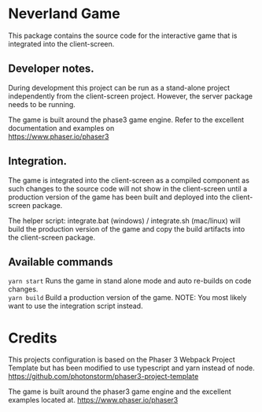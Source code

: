 # Neverland Game
This package contains the source code for the interactive game that is integrated into the client-screen.

## Developer notes.
During development this project can be run as a stand-alone project independently from the client-screen project. However, the server package needs to be running.

The game is built around the phase3 game engine. Refer to the excellent documentation and examples on  
https://www.phaser.io/phaser3

## Integration.
The game is integrated into the client-screen as a compiled component as such changes to the source code will
not show in the client-screen until a production version of the game has been built and deployed into the client-screen package.

The helper script: integrate.bat (windows) / integrate.sh (mac/linux) will build the production version of the game and copy the build artifacts into the client-screen package.

## Available commands
`yarn start` Runs the game in stand alone mode and auto re-builds on code changes.  
`yarn build` Build a production version of the game. NOTE: You most likely want to use the integration script instead.

# Credits
This projects configuration is based on the Phaser 3 Webpack Project Template
but has been modified to use typescript and yarn instead of node.
https://github.com/photonstorm/phaser3-project-template

The game is built around the phaser3 game engine and the excellent examples located at.
https://www.phaser.io/phaser3